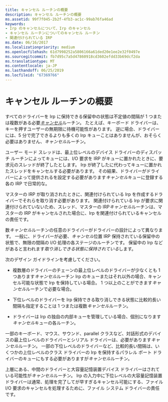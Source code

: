 ```yaml
---
title: キャンセル ルーチンの概要
description: キャンセル ルーチンの概要
ms.assetid: 99f7f045-2b2f-4fb3-ac1c-99ab76fa46ad
keywords:
- Irp のキャンセルについて、Irp のキャンセル
- キャンセル ルーチンについてのキャンセル ルーチン
- 関連付けられている IRP
ms.date: 06/16/2017
ms.localizationpriority: medium
ms.openlocfilehash: 61d7998252a5806166a61ded20e1ee2e32f0497e
ms.sourcegitcommit: fb7d95c7a5d47860918cd3602efdd33b69dcf2da
ms.translationtype: MT
ms.contentlocale: ja-JP
ms.lasthandoff: 06/25/2019
ms.locfileid: "67369766"
---
```

# <a name="introduction-to-cancel-routines"></a>キャンセル ルーチンの概要





すべてのドライバーを Irp に保持できる保留中の状態は不定値の間隔が 1 つまたは複数がある必要[*キャンセル*](https://docs.microsoft.com/windows-hardware/drivers/ddi/content/wdm/nc-wdm-driver_cancel)ルーチン。 たとえば、キーボード ドライバーは、キーを押すユーザーの無期限に待機可能性があります。 逆に場合、ドライバーには、5 分で完了できるよりも多くの Irp キューことはありませんが、おそらく必要はありません、*キャンセル*ルーチン。

ユーザー モード スレッドは、最上位レベルのデバイス ドライバーのディスパッチ ルーチンによってキューには、I/O 要求を IRP がキューに置かれたときに、要求元のスレッドが終了したとします。 Irp が終了したに代わってキューに置かれたスレッドをキャンセルする必要があります。 その結果、ドライバーがドライバーによって提供されるを設定する必要があります*キャンセル*キューに登録する各の IRP で日常的な。

マスターの IRP が取り消されたときに、関連付けられている Irp を作成するドライバーでそれらを取り消す必要があります。 関連付けられている Irp が要求に関連付けられていないため、スレッド、マスターの IRP*キャンセル*ルーチンは、マスターの IRP がキャンセルされた場合に、Irp を関連付けられているキャンセルの責任です。

数*キャンセル*ルーチンの任意のドライバーがドライバーの設計によって異なります。 一般に、ドライバーが必要、*キャンセル*位置 IRP 保持されている保留中の状態で、無限の間隔の I/O 処理の各ステージのルーチンです。 保留中の Irp などがあると言われます*取り消しできる状態に保持されている*します。

次のデザイン ガイドラインを考慮してください。

-   複数層のドライバーのチェーンの最上位レベルのドライバーが少なくとも 1 つあります*キャンセル*ルーチン Irp のキューまたはそれ以外の場合、キャンセル可能な状態で Irp を保持している場合。 1 つ以上のことができます*キャンセル*ルーチンで必要な場合。

-   下位レベルのドライバーを Irp 保持できる取り消しできる状態に比較的長い間隔も指定することは 1 つまたは複数*キャンセル*ルーチン。

-   ドライバーは Irp の独自の内部キューを管理している場合、個別になります*キャンセル*キューの各ルーチン。

一部のキーボード、マウス、サウンド、parallel クラスなど、対話形式のデバイスの最上位レベルのドライバーとシリアル ドライバーは、必要があります*キャンセル*ルーチン。 一部の下位レベルのドライバーなど、比較的長い間隔は、いくつかの上位レベルのクラス ドライバーの Irp を保持するパラレル ポート ドライバーのキューにもする必要がありますが*キャンセル*ルーチン。

上層にある、中間のドライバーと大容量記憶装置デバイス ドライバーはされている可能性が*キャンセル*ルーチン。 Irp の入力中に下位レベルの大容量記憶装置ドライバーは通常、処理を完了してが早すぎるキャンセル可能にする、ファイル I/O 要求のキャンセルを処理するために、ファイル システム ドライバーの責任です。

 

 




